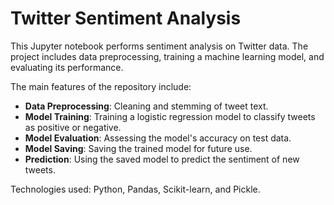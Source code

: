 # Twitter Sentiment Analysis

This Jupyter notebook performs sentiment analysis on Twitter data. The project includes data preprocessing, training a machine learning model, and evaluating its performance. 

The main features of the repository include:

- **Data Preprocessing**: Cleaning and stemming of tweet text.
- **Model Training**: Training a logistic regression model to classify tweets as positive or negative.
- **Model Evaluation**: Assessing the model's accuracy on test data.
- **Model Saving**: Saving the trained model for future use.
- **Prediction**: Using the saved model to predict the sentiment of new tweets.

Technologies used: Python, Pandas, Scikit-learn, and Pickle.
